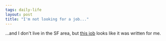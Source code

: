 ```yaml
---
tags: daily-life
layout: post
title: "I'm not looking for a job..."
---
```




...and I don't live in the SF area, but <a href="http://www.craigslist.org/sfc/eng/49835022.html">this job</a> looks like it was written for me.


